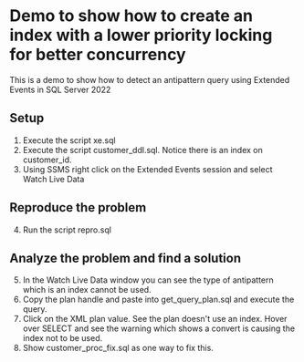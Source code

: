 # Demo to show how to create an index with a lower priority locking for better concurrency

This is a demo to show how to detect an antipattern query using Extended Events in SQL Server 2022

## Setup

1. Execute the script xe.sql
2. Execute the script customer_ddl.sql. Notice there is an index on customer_id.
3. Using SSMS right click on the Extended Events session and select Watch Live Data

## Reproduce the problem

4. Run the script repro.sql

## Analyze the problem and find a solution

5. In the Watch Live Data window you can see the type of antipattern which is an index cannot be used.
6. Copy the plan handle and paste into get_query_plan.sql and execute the query.
7. Click on the XML plan value. See the plan doesn't use an index. Hover over SELECT and see the warning which shows a convert is causing the index not to be used.
8. Show customer_proc_fix.sql as one way to fix this.